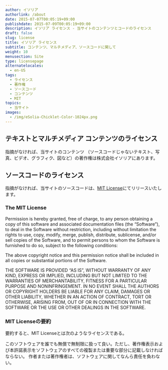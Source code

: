 ```yaml
---
author: イソリア
authorlink: /about
date: 2015-07-07T00:05:19+09:00
publishdate: 2015-07-09T00:05:19+09:00
description: イソリア ライセンス - 当サイトのコンテンツとコードのライセンス
draft: false
slug: license
title: イソリア ライセンス
subtitle: コンテンツ、マルチメディア、ソースコードに関して
weight: 10
menusection: Site
type: licensepage
alternatelocales:
  - en-US
tags:
  - ライセンス
  - 著作権
  - ソースコード
  - コンテンツ
  - MIT
topics:
  - 当サイト
images:
  - /img/eSolia-Chicklet-Color-1024px.png
---
```


## テキストとマルチメディア コンテンツのライセンス

指摘がなければ、当サイトのコンテンツ （ソースコードじゃないテキスト、写真、ビデオ、グラフィク、図など）の著作権は株式会社イソリアにあります。

## ソースコードのライセンス

指摘がなければ、当サイトのソースコードは、[MIT License](http://opensource.org/licenses/MIT)にてリリースいたします。

### The MIT License

Permission is hereby granted, free of charge, to any person obtaining a copy of this software and associated documentation files (the “Software”), to deal in the Software without restriction, including without limitation the rights to use, copy, modify, merge, publish, distribute, sublicense, and/or sell copies of the Software, and to permit persons to whom the Software is furnished to do so, subject to the following conditions:

The above copyright notice and this permission notice shall be included in all copies or substantial portions of the Software.

THE SOFTWARE IS PROVIDED “AS IS”, WITHOUT WARRANTY OF ANY KIND, EXPRESS OR IMPLIED, INCLUDING BUT NOT LIMITED TO THE WARRANTIES OF MERCHANTABILITY, FITNESS FOR A PARTICULAR PURPOSE AND NONINFRINGEMENT. IN NO EVENT SHALL THE AUTHORS OR COPYRIGHT HOLDERS BE LIABLE FOR ANY CLAIM, DAMAGES OR OTHER LIABILITY, WHETHER IN AN ACTION OF CONTRACT, TORT OR OTHERWISE, ARISING FROM, OUT OF OR IN CONNECTION WITH THE SOFTWARE OR THE USE OR OTHER DEALINGS IN THE SOFTWARE.

### MIT Licenseの要約

要約すると、MIT Licenseとは次のようなライセンスである。

このソフトウェアを誰でも無償で無制限に扱って良い。ただし、著作権表示および本許諾表示をソフトウェアのすべての複製または重要な部分に記載しなければならない。
作者または著作権者は、ソフトウェアに関してなんら責任を負わない。
